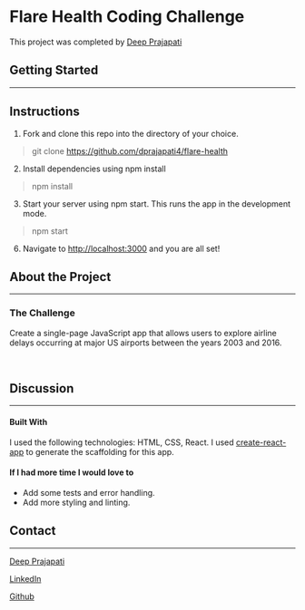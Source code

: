 # Flare Health Coding Challenge

This project was completed by [Deep Prajapati](https://www.linkedin.com/in/deepprajapati)

## **Getting Started**
***

## Instructions

  1. Fork and clone this repo into the directory of your choice.
   >git clone https://github.com/dprajapati4/flare-health
  2. Install dependencies using npm install
 >npm install

3. Start your server using npm start. This runs the app in the development mode.
 >npm start
  6. Navigate to [http://localhost:3000](http://localhost:3000) and you are all set!


## **About the Project**
***
### The Challenge

 Create a single-page JavaScript app that allows users to explore airline delays occurring at major US airports between the years 2003 and 2016.

&nbsp;
## Discussion
***
#### **Built With**
I used the following technologies: HTML, CSS, React.
I used [create-react-app](https://create-react-app.dev/)
to generate the scaffolding for this app.

#### **If I had more time I would love to**
- Add some tests and error handling.
- Add more styling and linting.

## **Contact**
***
[Deep Prajapati](mailto:dprajap2@gmail.com?subject=[GitHub])

[LinkedIn](https://www.linkedin.com/in/deepprajapati)

[Github](https://github.com/dprajapati4/)

